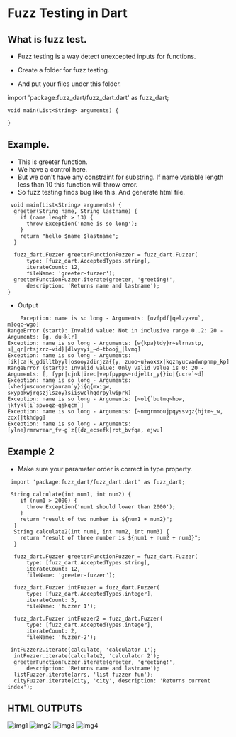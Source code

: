 # Fuzz Testing in Dart

## What is fuzz test.

- Fuzz testing is a way detect unexcepted inputs for functions.

- Create a folder for fuzz testing.
- And put your files under this folder.

import 'package:fuzz_dart/fuzz_dart.dart' as fuzz_dart;

```
void main(List<String> arguments) {

}
```

## Example.

- This is greeter function.
- We have a control here.
- But we don't have any constraint for substring. If name variable length less than 10 this function will throw error.
- So fuzz testing finds bug like this. And generate html file.

```
 void main(List<String> arguments) {
  greeter(String name, String lastname) {
    if (name.length > 13) {
      throw Exception('name is so long');
    }
    return "hello $name $lastname";
  }

  fuzz_dart.Fuzzer greeterFunctionFuzzer = fuzz_dart.Fuzzer(
      type: [fuzz_dart.AcceptedTypes.string],
      iterateCount: 12,
      fileName: 'greeter-fuzzer');
  greeterFunctionFuzzer.iterate(greeter, 'greeting!',
      description: 'Returns name and lastname');
}

```

- Output

```
    Exception: name is so long - Arguments: [ovfpdf|qelzyavu`, m}oqc~wgo]
RangeError (start): Invalid value: Not in inclusive range 0..2: 20 - Arguments: [g, du~klr]
Exception: name is so long - Arguments: [w{kpa}tdy}r~slrnvstp, s|_qr|rtsjzrz~vid}|dlvyvyi_~d~tbooj_|lvmq]
Exception: name is so long - Arguments: [ik|ca|k_gdilltbyyl|osooyzdirjza{{y, zuoo~u}woxsx|kqznyucvadwnpnmp_kp]
RangeError (start): Invalid value: Only valid value is 0: 20 - Arguments: [, fypr|cjnk|irec|vepfpypgs~rdjeltr_y{}io|{ucre`~d]
Exception: name is so long - Arguments: [vhedjuscuoervjauram`y}i{q{mxigw, sxypbkwjrqszjlszoy}siiswclhqdrpylwiprk]
Exception: name is so long - Arguments: [~ol{`butmq~how, jkfykl{i`spvoqz~qjkqcm`]
Exception: name is so long - Arguments: [~nmgrmmoujpqyssvgz{hjtm~_w, zqx{|tkhdpg]
Exception: name is so long - Arguments: [ylne}rmrwrear_fv~g`z{{dz_ecsefk|rot_bvfqa, ejwu]
```

## Example 2

- Make sure your parameter order is correct in type property.

```
 import 'package:fuzz_dart/fuzz_dart.dart' as fuzz_dart;

 String calculate(int num1, int num2) {
    if (num1 > 2000) {
      throw Exception('num1 should lower than 2000');
    }
    return "result of two number is ${num1 + num2}";
  }
  String calculate2(int num1, int num2, int num3) {
    return "result of three number is ${num1 + num2 + num3}";
  }

  fuzz_dart.Fuzzer greeterFunctionFuzzer = fuzz_dart.Fuzzer(
      type: [fuzz_dart.AcceptedTypes.string],
      iterateCount: 12,
      fileName: 'greeter-fuzzer');

  fuzz_dart.Fuzzer intFuzzer = fuzz_dart.Fuzzer(
      type: [fuzz_dart.AcceptedTypes.integer],
      iterateCount: 3,
      fileName: 'fuzzer 1');

  fuzz_dart.Fuzzer intFuzzer2 = fuzz_dart.Fuzzer(
      type: [fuzz_dart.AcceptedTypes.integer],
      iterateCount: 2,
      fileName: 'fuzzer-2');

 intFuzzer2.iterate(calculate, 'calculator 1');
  intFuzzer.iterate(calculate2, 'calculator 2');
  greeterFunctionFuzzer.iterate(greeter, 'greeting!',
      description: 'Returns name and lastname');
  listFuzzer.iterate(arrs, 'list fuzzer fun');
  cityFuzzer.iterate(city, 'city', description: 'Returns current index');

```

## HTML OUTPUTS

![img1](https://i.hizliresim.com/hkttgcu.PNG)
![img2](https://i.hizliresim.com/aoeelfz.PNG)
![img3](https://i.hizliresim.com/3chmhm1.PNG)
![img4](https://i.hizliresim.com/d4t27jv.PNG)
